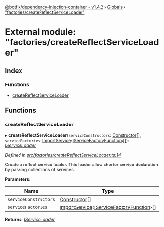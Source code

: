 [@botflx/dependency-injection-container - v1.4.2](../README.md) › [Globals](../globals.md) › ["factories/createReflectServiceLoader"](_factories_createreflectserviceloader_.md)

# External module: "factories/createReflectServiceLoader"

## Index

### Functions

* [createReflectServiceLoader](_factories_createreflectserviceloader_.md#createreflectserviceloader)

## Functions

###  createReflectServiceLoader

▸ **createReflectServiceLoader**(`serviceConstructors`: [Constructor](_types_.md#constructor)[], `serviceFactories`: [ImportService](_types_.md#importservice)‹[IServiceFactoryFunction](../interfaces/_iservicefactoryfunction_.iservicefactoryfunction.md)›[]): *[IServiceLoader](../interfaces/_loaders_iserviceloader_.iserviceloader.md)*

*Defined in [src/factories/createReflectServiceLoader.ts:14](https://github.com/botflux/dependency-injection-container/blob/4cf7f58/src/factories/createReflectServiceLoader.ts#L14)*

Create a reflect service loader.
This loader allow shorter service declaration by passing collections of services.

**Parameters:**

Name | Type | Description |
------ | ------ | ------ |
`serviceConstructors` | [Constructor](_types_.md#constructor)[] | - |
`serviceFactories` | [ImportService](_types_.md#importservice)‹[IServiceFactoryFunction](../interfaces/_iservicefactoryfunction_.iservicefactoryfunction.md)›[] |   |

**Returns:** *[IServiceLoader](../interfaces/_loaders_iserviceloader_.iserviceloader.md)*
